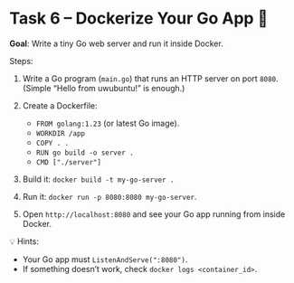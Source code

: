 # **Task 6 – Dockerize Your Go App 🐹**

**Goal**: Write a tiny Go web server and run it inside Docker.

Steps:

1. Write a Go program (`main.go`) that runs an HTTP server on port `8080`. (Simple “Hello from uwubuntu!” is enough.)
2. Create a Dockerfile:

   * `FROM golang:1.23` (or latest Go image).
   * `WORKDIR /app`
   * `COPY . .`
   * `RUN go build -o server .`
   * `CMD ["./server"]`
3. Build it: `docker build -t my-go-server .`
4. Run it: `docker run -p 8080:8080 my-go-server`.
5. Open `http://localhost:8080` and see your Go app running from inside Docker.

💡 Hints:

* Your Go app must `ListenAndServe(":8080")`.
* If something doesn’t work, check `docker logs <container_id>`.

